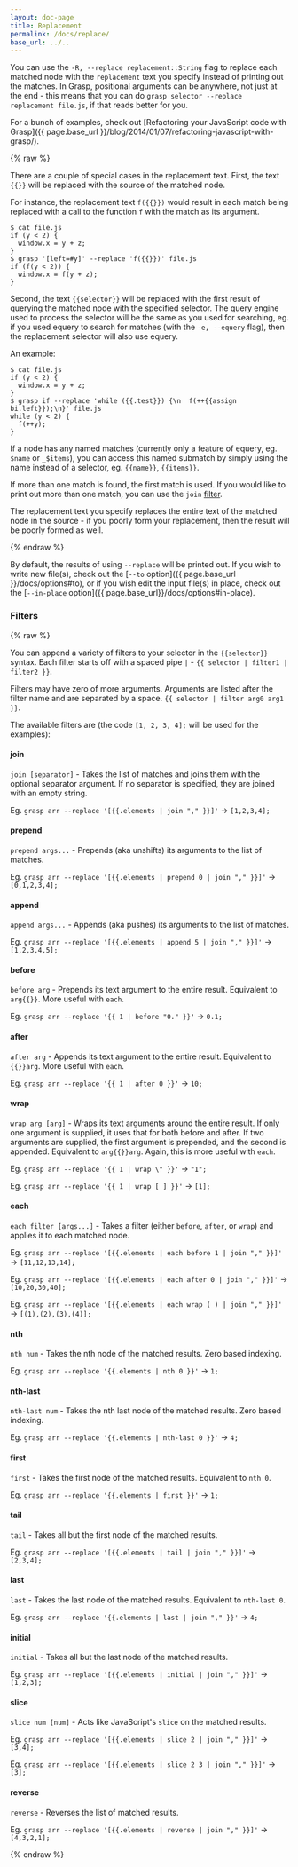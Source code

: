 ```yaml
---
layout: doc-page
title: Replacement
permalink: /docs/replace/
base_url: ../..
---
```


You can use the `-R, --replace replacement::String` flag to replace each matched node with the `replacement` text you specify instead of printing out the matches. In Grasp, positional arguments can be anywhere, not just at the end - this means that you can do `grasp selector --replace replacement file.js`, if that reads better for you.

For a bunch of examples, check out [Refactoring your JavaScript code with Grasp]({{ page.base_url }}/blog/2014/01/07/refactoring-javascript-with-grasp/).

{% raw %}

There are a couple of special cases in the replacement text. First, the text `{{}}` will be replaced with the source of the matched node.

For instance, the replacement text `f({{}})` would result in each match being replaced with a call to the function `f` with the match as its argument.

    $ cat file.js
    if (y < 2) {
      window.x = y + z;
    }
    $ grasp '[left=#y]' --replace 'f({{}})' file.js
    if (f(y < 2)) {
      window.x = f(y + z);
    }

Second, the text `{{selector}}` will be replaced with the first result of querying the matched node with the specified selector. The query engine used to process the selector will be the same as you used for searching, eg. if you used equery to search for matches (with the `-e, --equery` flag), then the replacement selector will also use equery.

An example:

    $ cat file.js
    if (y < 2) {
      window.x = y + z;
    }
    $ grasp if --replace 'while ({{.test}}) {\n  f(++{{assign bi.left}});\n}' file.js
    while (y < 2) {
      f(++y);
    }

If a node has any named matches (currently only a feature of equery, eg. `$name` or `_$items`), you can access this named submatch by simply using the name instead of a selector, eg. `{{name}}`, `{{items}}`.

If more than one match is found, the first match is used. If you would like to print out more than one match, you can use the `join` [filter](#filters).

The replacement text you specify replaces the entire text of the matched node in the source - if you poorly form your replacement, then the result will be poorly formed as well.

{% endraw %}

By default, the results of using `--replace` will be printed out. If you wish to write new file(s), check out the [`--to` option]({{ page.base_url }}/docs/options#to), or if you wish edit the input file(s) in place, check out the [`--in-place` option]({{ page.base_url}}/docs/options#in-place).

### Filters

{% raw %}

You can append a variety of filters to your selector in the `{{selector}}` syntax. Each filter starts off with a spaced pipe ` | ` - `{{ selector | filter1 | filter2 }}`.

Filters may have zero of more arguments. Arguments are listed after the filter name and are separated by a space. `{{ selector | filter arg0 arg1 }}`.

The available filters are (the code `[1, 2, 3, 4];` will be used for the examples):

#### join
`join [separator]` - Takes the list of matches and joins them with the optional separator argument. If no separator is specified, they are joined with an empty string.

  Eg. `grasp arr --replace '[{{.elements | join "," }}]'` &rarr; `[1,2,3,4];`

#### prepend
`prepend args...` - Prepends (aka unshifts) its arguments to the list of matches.

  Eg. `grasp arr --replace '[{{.elements | prepend 0 | join "," }}]'` &rarr; `[0,1,2,3,4];`

#### append
`append args...` - Appends (aka pushes) its arguments to the list of matches.

  Eg. `grasp arr --replace '[{{.elements | append 5 | join "," }}]'` &rarr; `[1,2,3,4,5];`

#### before
`before arg` - Prepends its text argument to the entire result. Equivalent to `arg{{}}`. More useful with `each`.

  Eg. `grasp arr --replace '{{ 1 | before "0." }}'` &rarr; `0.1;`

#### after
`after arg` - Appends its text argument to the entire result. Equivalent to `{{}}arg`. More useful with `each`.

  Eg. `grasp arr --replace '{{ 1 | after 0 }}'` &rarr; `10;`

#### wrap
`wrap arg [arg]` - Wraps its text arguments around the entire result. If only one argument is supplied, it uses that for both before and after. If two arguments are supplied, the first argument is prepended, and the second is appended. Equivalent to `arg{{}}arg`. Again, this is more useful with `each`.

Eg. `grasp arr --replace '{{ 1 | wrap \" }}'` &rarr; `"1";`

Eg. `grasp arr --replace '{{ 1 | wrap [ ] }}'` &rarr; `[1];`

#### each
`each filter [args...]` - Takes a filter (either `before`, `after`, or `wrap`) and applies it to each matched node.

Eg. `grasp arr --replace '[{{.elements | each before 1 | join "," }}]'` &rarr; `[11,12,13,14];`

Eg. `grasp arr --replace '[{{.elements | each after 0 | join "," }}]'` &rarr; `[10,20,30,40];`

Eg. `grasp arr --replace '[{{.elements | each wrap ( ) | join "," }}]'` &rarr; `[(1),(2),(3),(4)];`

#### nth
`nth num` - Takes the nth node of the matched results. Zero based indexing.

Eg. `grasp arr --replace '{{.elements | nth 0 }}'` &rarr; `1;`

#### nth-last
`nth-last num` - Takes the nth last node of the matched results. Zero based indexing.

Eg. `grasp arr --replace '{{.elements | nth-last 0 }}'` &rarr; `4;`

#### first
`first` - Takes the first node of the matched results. Equivalent to `nth 0`.

Eg. `grasp arr --replace '{{.elements | first }}'` &rarr; `1;`

#### tail
`tail` - Takes all but the first node of the matched results.

Eg. `grasp arr --replace '[{{.elements | tail | join "," }}]'` &rarr; `[2,3,4];`

#### last
`last` - Takes the last node of the matched results. Equivalent to `nth-last 0`.

Eg. `grasp arr --replace '{{.elements | last | join "," }}'` &rarr; `4;`

#### initial
`initial` - Takes all but the last node of the matched results.

Eg. `grasp arr --replace '[{{.elements | initial | join "," }}]'` &rarr; `[1,2,3];`

#### slice
`slice num [num]` - Acts like JavaScript's `slice` on the matched results.

Eg. `grasp arr --replace '[{{.elements | slice 2 | join "," }}]'` &rarr; `[3,4];`

Eg. `grasp arr --replace '[{{.elements | slice 2 3 | join "," }}]'` &rarr; `[3];`

#### reverse
`reverse` - Reverses the list of matched results.

Eg. `grasp arr --replace '[{{.elements | reverse | join "," }}]'` &rarr; `[4,3,2,1];`

{% endraw %}
